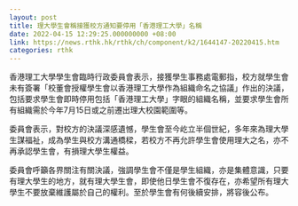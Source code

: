 ```yaml
---
layout: post
title: 理大學生會稱接獲校方通知要停用「香港理工大學」名稱
date: 2022-04-15 12:29:25.000000000 +08:00
link: https://news.rthk.hk/rthk/ch/component/k2/1644147-20220415.htm
categories: rthk
---
```


香港理工大學學生會臨時行政委員會表示，接獲學生事務處電郵指，校方就學生會未有簽署「校董會授權學生會以香港理工大學作為組織命名之協議」作出的決議，包括要求學生會即時停用包括「香港理工大學」字眼的組織名稱，並要求學生會所有組織需於今年7月15日或之前遷出理大校園範圍等。

委員會表示，對校方的決議深感遺憾，學生會至今屹立半個世紀，多年來為理大學生謀福祉，成為學生與校方溝通橋樑，若校方不再允許學生會使用理大之名，亦不再承認學生會，有損理大學生權益。

委員會呼籲各界關注有關決議，強調學生會不僅是學生組織，亦是集體意識，只要有理大學生的地方，就有理大學生會，即使他日學生會不復存在，亦希望所有理大學生不要放棄維護屬於自己的權利。至於學生會有何後續安排，將容後公布。
